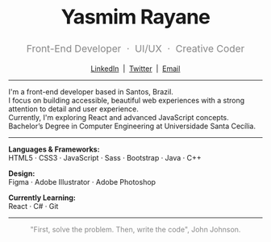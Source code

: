 <h1 align="center" style="font-weight:700; font-size:2.5rem; letter-spacing:-1px;">
  Yasmim Rayane
</h1>
<p align="center" style="color:#888; font-size:1.2rem;">
  Front-End Developer &nbsp;·&nbsp; UI/UX &nbsp;·&nbsp; Creative Coder
</p>

<p align="center">
  <a href="www.linkedin.com/in/yasmimrayane" target="_blank">LinkedIn</a> &nbsp;|&nbsp;
  <a href="https://twitter.com/ryasmim_" target="_blank">Twitter</a> &nbsp;|&nbsp;
  <a href="mailto:silva.yasmimray@gmail.com" target="_blank">Email</a>
</p>

---

I'm a front-end developer based in Santos, Brazil.  
I focus on building accessible, beautiful web experiences with a strong attention to detail and user experience.  
Currently, I'm exploring React and advanced JavaScript concepts.  
Bachelor’s Degree in Computer Engineering at Universidade Santa Cecília.

---

**Languages & Frameworks:**  
HTML5 · CSS3 · JavaScript · Sass · Bootstrap · Java · C++

**Design:**  
Figma · Adobe Illustrator · Adobe Photoshop

**Currently Learning:**  
React · C# · Git 

---

<p align="center" style="color:#888;">
  "First, solve the problem. Then, write the code", John Johnson.
</p>
